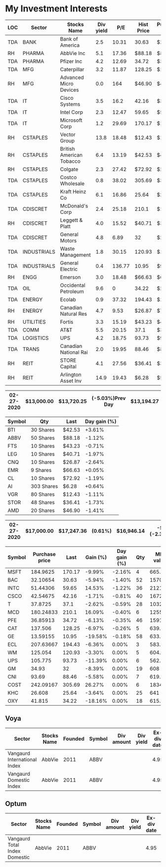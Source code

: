 # My Investment Interests


|LOC	|Sector	|Stocks Name	|Div yield	|P/E	|Hist Price	|Purchase price	|TQty	|On3/12 |
|---|---|---|---|---|---|---|---|---|
|TDA	|BANK	|Bank of America	|2.5	|10.31	|30.63	|$25.44 	|52.0	| 4[48]|
|RH	|PHARMA	|AbbVie Inc	|5.1	|17.36	|$88.18 	|$87.84 	|50	||
|TDA	|PHARMA	|Pfizer Inc	|4.2	|12.69	|34.72	|$34.26 	|46.0	||
|TDA	|MFG	|Caterpillar	|3.2	|11.87	|128.25	|$119.00 	|5.0|	|
|RH	|MFG	|Advanced Micro Devices	|0.0	|164	|$46.90 	|$47.19 	|20	||
|TDA	|IT	|Cisco Systems	|3.5	|16.2	|42.16	|$38.96 	|40.0	||
|TDA	|IT	|Intel Corp	|2.3 |12.47	|59.65	|$54.84 	|36.0	||
|TDA	|IT	|Microsoft Corp	|1.2	|29.69	|170.17	|$156.86 	|4.0	||
|RH	|CSTAPLES	|Vector Group	|13.8	|18.48	|$12.43 	|$11.49 	|80	||
|RH	|CSTAPLES	|British American Tobacco	|6.4	|13.19	|$42.53 	|$40.51 	|30	||
|RH	|CSTAPLES	|Colgate	|2.3	|27.42	|$72.92 	|$22.57 	|10	||
|TDA	|CSTAPLES	|Costco Wholesale	|0.8	|38.02	|305.69	|$303.69 	|6.0	||
|TDA	|CSTAPLES	|Kraft Heinz Co	|6.1	|16.86	|25.64	|$25.67 	|25.0	||
|TDA	|CDISCRET	|McDonald's Corp	|2.4	|25.18	|210.1	|$192.68 	|6.0	||
|RH	|CDISCRET	|Leggett & Platt	|4.0	|15.52	|$40.71 	|$37.26 |10	||
|TDA	|CDISCRET	|General Motors	|4.8	|6.89	|32	|$28.67 	|19.0	||
|TDA	|INDUSTRIALS	|Waste Management	|1.8	|30.15	|120.93	|$114.00 	|5.0	||
|TDA	|INDUSTRIALS	|General Electric	|	0.4	|136.77	|10.95	|$9.20 	|58.0	||
|RH	|ENGG	|Emerson	|3.0	|18.48	|$66.63 	|$62.08 	|9	||
|TDA	|OIL	|Occidental Petroleum	|9.6	|0	|34.22	|$26.67 	|18.0	||
|TDA	|ENERGY	|Ecolab	|0.9	|37.32	|194.43	|$190.30 	|3.0	||
|RH	|ENERGY	|Canadian Natural Res|4.7	|9.53	|$26.87 	|$71.55 	|10	||
|RH	|UTILITIES	|Fortis	|3.3	|15.19	|$43.23 	|$43.41 	|10	||
|TDA	|COMM	|AT&T	|5.5	|20.15	|37.1	|$36.28 	|28.0	||
|TDA	|LOGISTICS	|UPS	|4.2	|18.75	|93.73	|$92.50 |6.0|	|
|TDA	|TRANS	|Canadian National Rai|2.0	|19.95	|88.46	|$85.05 	|7.0	||
|RH	|REIT	|STORE Capital	|4.1	|27.56	|$36.41 	|$31.83 	|48	||
|RH	|REIT	|Arlington Asset Inv	|14.9	|19.43	|$6.28 	|$5.57 	|303	||


|02-27-2020| $13,000.00 | $13,720.25 | (-5.03%)Prev Day |$13,194.27 | -$504.88 (-3.69%) Today|
|---|---|---|---|---|---|

|Symbol	| Qty| Last| Day gain (%)|
|---|---|---|---|
|BTI |30 Shares |$42.53 |+3.61%|
|ABBV |50 Shares |$88.18 |-1.12%|
|FTS |10 Shares |$43.23 |-0.71%|
|LEG |10 Shares |$40.71 |-1.97%|
|CNQ |10 Shares |$26.87 |-2.64%|
|EMR |9 Shares |$66.63 |+0.05%|
|CL |10 Shares |$72.92 |-1.19%|
|AI |303 Shares |$6.28 |+0.64%|
|VGR |80 Shares |$12.43 |-1.11%|
|STOR |48 Shares |$36.41 |-1.73%|
|AMD |20 Shares |$46.90 |-1.41%|


|02-27-2020|$17,000.00 | $17,247.36 |(0.61%)| $16,946.14 | -$407.71 (-2.35%)Today|
|---|---|---|---|---|---|


|Symbol	|Purchase price	|Last|	Gain (%)	|Day gain (%)|Qty	|Mkt value|
|---|---|---|---|---|---|---|
|MSFT	|184.9625	|170.17	|-9.99%	|-2.16%|4	|665.96|
|BAC	|32.10654	|30.63	|-5.94%	|-1.40%|52	|1570.4|
|INTC	|51.44306	|59.65	|14.53%	|-1.22%|36	|2121.12|
|CSCO	|42.54675	|42.16	|-1.71%	|-0.81%|40	|1672.8|
|T	|37.8725	|37.1	|-2.62%	|-0.59%|28	|1032.64|
|MCD	|180.24833	|210.1	|16.09%	|-0.40%|6	|1255.5|
|PFE	|36.85913	|34.72	|-6.13%	|-0.35%|46	|1591.6|
|CAT	|137.506	|128.25	|-6.97%	|-0.26%|5	|639.6|
|GE	|13.59155	|10.95	|-19.58%	|-0.18%|58	|633.94|
|ECL	|207.63667	|194.43	|-6.36%	|0.00%|3	|583.29|
|WM	|125.054	|120.93	|-3.30%	|0.00%|5	|604.65|
|UPS	|105.775	|93.73	|-11.39%	|0.00%|6	|562.38|
|GM	|34.93	|32	|-8.39%	|0.00%|19	|608|
|CNI	|93.69	|88.46	|-5.58%	|0.00%|7	|619.22|
|COST	|242.09167	|305.69	|26.27%|	0.00%|6	|1834.14|
|KHC	|26.608	|25.64	|-3.64%	|0.00%|25	|641|
|OXY	|41.815	|34.22	|-18.16%|0.00%|18	|615.96|

## Voya
| Sector | Stocks Name |  Founded | Symbol  | Div amount|	Div yield|	Ex-div date|	P/E|
|---|---|---|---|---|---|---|---|
| Vangaurd International Index | AbbVie |  2011 |ABBV | | | 4.95 | 17.71 | 
| Vangaurd Domestic Index | AbbVie |  2011 |ABBV | | | 4.95 | 17.71 | 

## Optum
| Sector | Stocks Name |  Founded | Symbol  | Div amount|	Div yield|	Ex-div date|	P/E|
|---|---|---|---|---|---|---|---|
| Vangaurd Total Index Domestic | AbbVie |  2011 |ABBV | | | 4.95 | 17.71 | 


